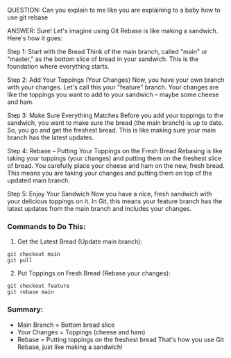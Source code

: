 
QUESTION: Can you explain to me like you are explaining to a baby how to use git rebase

ANSWER: Sure! Let's imagine using Git Rebase is like making a sandwich. Here's how it goes:

Step 1: Start with the Bread
Think of the main branch, called "main" or "master," as the bottom slice of bread in your sandwich. This is the foundation where everything starts.


Step 2: Add Your Toppings (Your Changes)
Now, you have your own branch with your changes. Let's call this your "feature" branch. Your changes are like the toppings you want to add to your sandwich – maybe some cheese and ham.

Step 3: Make Sure Everything Matches
Before you add your toppings to the sandwich, you want to make sure the bread (the main branch) is up to date. So, you go and get the freshest bread. This is like making sure your main branch has the latest updates.

Step 4: Rebase – Putting Your Toppings on the Fresh Bread
Rebasing is like taking your toppings (your changes) and putting them on the freshest slice of bread. You carefully place your cheese and ham on the new, fresh bread. This means you are taking your changes and putting them on top of the updated main branch.

Step 5: Enjoy Your Sandwich
Now you have a nice, fresh sandwich with your delicious toppings on it. In Git, this means your feature branch has the latest updates from the main branch and includes your changes.


### Commands to Do This:
1. Get the Latest Bread (Update main branch):

```
git checkout main
git pull

```
2. Put Toppings on Fresh Bread (Rebase your changes):

```
git checkout feature
git rebase main
```
### Summary:
- Main Branch = Bottom bread slice
- Your Changes = Toppings (cheese and ham)
- Rebase = Putting toppings on the freshest bread
That's how you use Git Rebase, just like making a sandwich!






